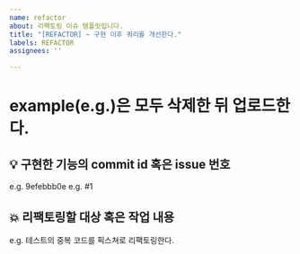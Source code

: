 ```yaml
---
name: refactor
about: 리팩토링 이슈 템플릿입니다.
title: "[REFACTOR] ~ 구현 이후 쿼리를 개선한다."
labels: REFACTOR
assignees: ''

---
```


# example(e.g.)은 모두 삭제한 뒤 업로드한다.

## 💡 구현한 기능의 commit id 혹은 issue 번호
e.g. 9efebbb0e
e.g. #1

## 💥 리팩토링할 대상 혹은 작업 내용
e.g. 테스트의 중복 코드를 픽스쳐로 리팩토링한다.
